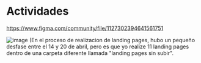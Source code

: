 # Actividades

https://www.figma.com/community/file/1127302394641561751 

![image](https://github.com/JuanCarlosAlmarioBabilonia/landingPageDesigns/assets/160683492/4fd3048c-84ce-4813-808b-4ac16bd62570)
(En el proceso de realizacion de landing pages, hubo un pequeño desfase entre el 14 y 20 de abril, pero es que yo realize 11 landing pages dentro de una carpeta diferente llamada "landing pages sin subir".
